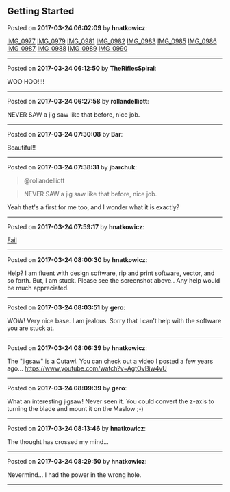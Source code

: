 ## Getting Started
Posted on **2017-03-24 06:02:09** by **hnatkowicz**:

[IMG_0977](/images/tp/tpbq_img_0977.jpg.jpg) [IMG_0979](/images/ex/exzt_img_0979.jpg.jpg) [IMG_0981](/images/vp/vprf_img_0981.jpg.jpg) [IMG_0982](/images/ic/ic9k_img_0982.jpg.jpg) [IMG_0983](/images/e6/e6qi_img_0983.jpg.jpg) [IMG_0985](/images/ii/iion_img_0985.jpg.jpg) [IMG_0986](/images/sw/swan_img_0986.jpg.jpg) [IMG_0987](/images/wc/wcw7_img_0987.jpg.jpg) [IMG_0988](/images/gv/gvdz_img_0988.jpg.jpg) [IMG_0989](/images/gl/gljt_img_0989.jpg.jpg) [IMG_0990](/images/g1/g1sd_img_0990.jpg.jpg)

---

Posted on **2017-03-24 06:12:50** by **TheRiflesSpiral**:

WOO HOO!!!!

---

Posted on **2017-03-24 06:27:58** by **rollandelliott**:

NEVER SAW a jig saw like that before, nice job.

---

Posted on **2017-03-24 07:30:08** by **Bar**:

Beautiful!!

---

Posted on **2017-03-24 07:38:31** by **jbarchuk**:

> @rollandelliott

> NEVER SAW a jig saw like that before, nice job.

Yeah that's a first for me too, and I wonder what it is exactly?

---

Posted on **2017-03-24 07:59:17** by **hnatkowicz**:

[Fail](/images/lo/lo6t_fail.jpg.jpg)

---

Posted on **2017-03-24 08:00:30** by **hnatkowicz**:

Help? I am fluent with design software, rip and print software, vector, and so forth. But, I am stuck. Please see the screenshot above.. Any help would be much appreciated.

---

Posted on **2017-03-24 08:03:51** by **gero**:

WOW! Very nice base. I am jealous. Sorry that I can't help with the software you are stuck at.

---

Posted on **2017-03-24 08:06:39** by **hnatkowicz**:

The "jigsaw" is a Cutawl. You can check out a video I posted a few years ago... https://www.youtube.com/watch?v=AgtOvBiw4vU

---

Posted on **2017-03-24 08:09:39** by **gero**:

What an interesting jigsaw! Never seen it. You could convert the z-axis to turning the blade and mount it on the Maslow ;-)

---

Posted on **2017-03-24 08:13:46** by **hnatkowicz**:

The thought has crossed my mind...

---

Posted on **2017-03-24 08:29:50** by **hnatkowicz**:

Nevermind... I had the power in the wrong hole.

---

